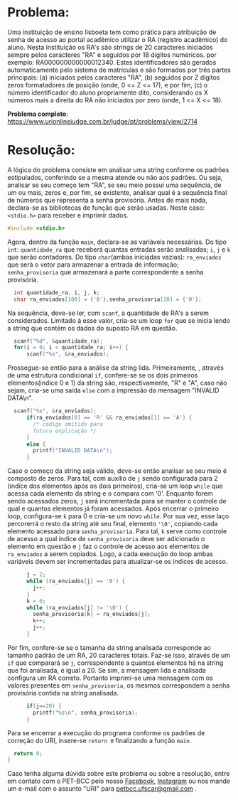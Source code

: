 # Problema:
Uma instituição de ensino lisboeta tem como prática para atribuição de senha de acesso ao portal acadêmico utilizar o RA (registro acadêmico) do aluno. Nesta instituição os RA's são strings de 20 caracteres iniciados sempre pelos caracteres "RA" e seguidos por 18 dígitos numéricos. por exemplo: RA000000000000012340. Estes identificadores são gerados automaticamente pelo sistema de matrículas e são formados por três partes principais: (a) iniciados pelos caracteres "RA", (b) seguidos por Z digitos zeros formatadores de posição (onde, 0 <= Z <= 17), e por fim, (c) o número identificador do aluno propriamente dito, considerando os X números mais a direita do RA não iniciados por zero (onde, 1 <= X <= 18).   

**Problema completo**: https://www.urionlinejudge.com.br/judge/pt/problems/view/2714

# Resolução:

A lógica do problema consiste em analisar uma string conforme os padrões estipulados, conferindo se a mesma atende ou não aos padrões. Ou seja, analisar se seu começo tem "RA", se seu meio possui uma sequência, de um ou mais, zeros e, por fim, se existente, analisar qual é a sequência final de números que representa a senha provisória. 
Antes de mais nada, declara-se as bibliotecas de função que serão usadas. Neste caso: `<stdio.h>` para receber e imprimir dados.
``` c
#include <stdio.h>
```
Agora, dentro da função `main`, declara-se as variáveis necessárias. Do tipo `int`: `quantidade_ra` que receberá quantas entradas serão analisadas; `i`, `j` e `k` que serão contadores. Do tipo `char`(ambas iniciadas vazias): `ra_enviados` que será o vetor para armazenar a entrada de informação; `senha_provisoria` que armazenará a parte correspondente a senha provisória.
``` c
  int quantidade_ra, i, j, k;
  char ra_enviados[100] = {'0'},senha_provisoria[20] = {'0'};
```

Na sequência, deve-se ler, com `scanf`, a quantidade de RA's a serem considerados. Limitado à esse valor, cria-se um loop `for` que se inicia lendo a string que contém os dados do suposto RA em questão.
``` c
  scanf("%d", &quantidade_ra);
  for(i = 0; i < quantidade_ra; i++) {
      scanf("%s", &ra_enviados);
``` 

Prossegue-se então para a análise da string lida. Primeiramente, , através de uma estrutura condicional `if`, confere-se se os dois primeiros elementos(indíce 0 e 1) da string são, respectivamente, "R" e "A", caso não sejam, cria-se uma saída `else` com a impressão da mensagem "INVALID DATA\n". 
``` c
  scanf("%s", &ra_enviados);
      if(ra_enviados[0] == 'R' && ra_enviados[1] == 'A') {
        /* código omitido para
        futura explicação */
      }
      else {
        printf("INVALID DATA\n");
      }
```
Caso o começo da string seja válido, deve-se então analisar se seu meio é composto de zeros. Para tal, com auxílio de `j` sendo configurada para 2 (indíce dos elementos após os dois primeiros), cria-se um loop `while` que acessa cada elemento da string e o compara com '0'. Enquanto forem sendo acessados zeros, `j` será incrementada para se manter o controle de qual e quantos elementos já foram acessados. Após encerrar o primeiro loop, configura-se `k` para 0 e cria-se um novo `while`. Por sua vez, esse laço percorerrá o resto da string até seu final, elemento `'\0'`, copiando cada elemento acessado para `senha_provisoria`. Para tal, `k` serve como controle de acesso a qual índice de `senha_provisoria` deve ser adicionado o elemento em questão e `j` faz o controle de acesso aos elementos de `ra_enviados` a serem copiados. Logo, a cada execução do loop ambas variáveis devem ser incrementadas para atualizar-se os índices de acesso.
``` c
      j = 2;
      while (ra_enviados[j] == '0') {
        j++;
      }
      k = 0;
      while (ra_enviados[j] != '\0') {
        senha_provisoria[k] = ra_enviados[j];
        k++;
        j++;
      }
```
Por fim, confere-se se o tamanha da string analisada corresponde ao tamanho padrão de um RA, 20 caracteres totais. Faz-se isso, através de um `if` que comparará se `j`, correspondente a quantos elementos há na string que foi analisada, é igual a 20. Se sim, a mensagem lida e analisada configura um RA correto. Portanto imprimi-se uma mensagem com os valores presentes em `senha_provisoria`, os mesmos correspondem a senha provisória contida na string analisada. 
``` c
      if(j==20) {
        printf("%s\n", senha_provisoria);
      }
```

Para se encerrar a execução do programa conforme os padrões de correção do URI, insere-se `return 0` finalizando a função `main`.
``` c
  return 0;
}
```

Caso tenha alguma dúvida sobre este problema ou sobre a resolução, entre em contato com o PET-BCC pelo nosso [Facebook](https://www.facebook.com/petbcc/), [Instagram](https://www.instagram.com/petbcc.ufscar/) ou nos mande um e-mail com o assunto "URI" para petbcc.ufscar@gmail.com .